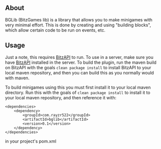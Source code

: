 ## About
BGLib (BitzGames lib) is a library that allows you to make minigames with very minimal effort. This is done by creating and using "building blocks", which allow certain code to be run on events, etc.

## Usage

Just a note, this requires [BitzAPI](https://github.com/Rayzr522/BitzAPI) to run. To use in a server, make sure you have [BitzAPI](https://github.com/Rayzr522/BitzAPI) installed in the server. To build the plugin, run the maven build on BitzAPI with the goals `clean package install` to install BitzAPI to your local maven repository, and then you can build this as you normally would with maven.

To build minigames using this you must first install it to your local maven directory. Run this with the goals of `clean package install` to install it to your local maven repository, and then reference it with:
```
<dependencies>
	<dependency>
		<groupId>com.rayzr522</groupId>
		<artifactId>bglib</artifactId>
		<version>0.1</version>
	</dependency>
</dependencies>
```
in your project's pom.xml
